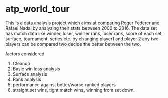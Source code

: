 # atp_world_tour
This is a data analysis project which aims at comparing Roger Federer and Rafael Nadal by analyzing their stats between 2000 to 2016.
The data set has match data like winner, loser, winner rank, loser rank, score of each set, surface, tournament, series etc.
by changing player1 and player 2 any two players can be compared two decide the better between the two.

factors considered
  1. Cleanup
  2. Basic win loss analysis
  3. Surface analysis
  4. Rank analysis
  5. performance against better/worse ranked players
  6. straight set wins, tight match wins, winning from set down.
